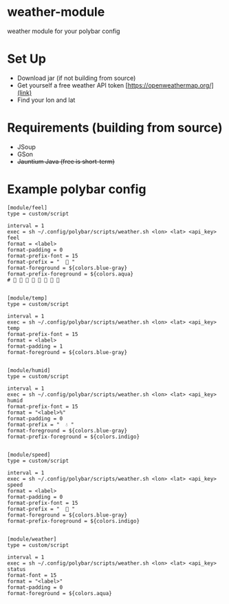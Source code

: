 # weather-module
weather module for your polybar config

# Set Up
* Download jar (if not building from source)
* Get yourself a free weather API token [https://openweathermap.org/](link)
* Find your lon and lat

# Requirements (building from source)
* JSoup
* GSon
* ~~Jauntium Java (free is short-term)~~

# Example polybar config

```
[module/feel]
type = custom/script

interval = 1
exec = sh ~/.config/polybar/scripts/weather.sh <lon> <lat> <api_key> feel
format = <label>
format-padding = 0
format-prefix-font = 15
format-prefix = "   "
format-foreground = ${colors.blue-gray}
format-prefix-foreground = ${colors.aqua}
#        


[module/temp]
type = custom/script

interval = 1
exec = sh ~/.config/polybar/scripts/weather.sh <lon> <lat> <api_key> temp
format-prefix-font = 15
format = <label>
format-padding = 1
format-foreground = ${colors.blue-gray}


[module/humid]
type = custom/script

interval = 1
exec = sh ~/.config/polybar/scripts/weather.sh <lon> <lat> <api_key> humid
format-prefix-font = 15
format = "<label>%"
format-padding = 0
format-prefix = "  💧 "
format-foreground = ${colors.blue-gray}
format-prefix-foreground = ${colors.indigo}


[module/speed]
type = custom/script

interval = 1
exec = sh ~/.config/polybar/scripts/weather.sh <lon> <lat> <api_key> speed
format = <label>
format-padding = 0
format-prefix-font = 15
format-prefix = "   "
format-foreground = ${colors.blue-gray}
format-prefix-foreground = ${colors.indigo}


[module/weather]
type = custom/script

interval = 1
exec = sh ~/.config/polybar/scripts/weather.sh <lon> <lat> <api_key> status
format-font = 15
format = "<label>"
format-padding = 0
format-foreground = ${colors.aqua}
```
